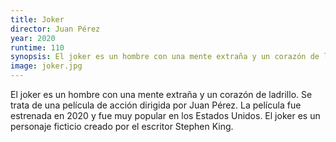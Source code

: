 ```yaml
---
title: Joker
director: Juan Pérez
year: 2020
runtime: 110
synopsis: El joker es un hombre con una mente extraña y un corazón de ladrillo.
image: joker.jpg
---
```

El joker es un hombre con una mente extraña y un corazón de ladrillo. Se trata de una película de acción dirigida por Juan Pérez. La película fue estrenada en 2020 y fue muy popular en los Estados Unidos. El joker es un personaje ficticio creado por el escritor Stephen King.